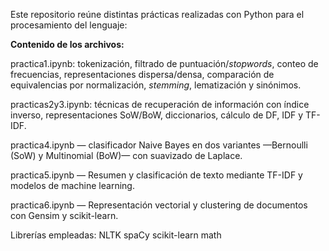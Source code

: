Este repositorio reúne distintas prácticas realizadas con Python para el procesamiento del lenguaje: 

**Contenido de los archivos:** 

practica1.ipynb: tokenización, filtrado de puntuación/*stopwords*, conteo de frecuencias, representaciones dispersa/densa, comparación de equivalencias por normalización, *stemming*, lematización y sinónimos.

practicas2y3.ipynb: técnicas de recuperación de información con índice inverso, representaciones SoW/BoW, diccionarios, cálculo de DF, IDF y TF-IDF.

practica4.ipynb — clasificador Naive Bayes en dos variantes —Bernoulli (SoW) y Multinomial (BoW)— con suavizado de Laplace.

practica5.ipynb — Resumen y clasificación de texto mediante TF-IDF y modelos de machine learning.

practica6.ipynb — Representación vectorial y clustering de documentos con Gensim y scikit-learn.

Librerías empleadas:
NLTK
spaCy
scikit-learn
math
